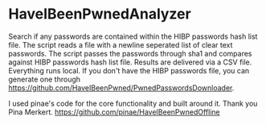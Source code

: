 # HaveIBeenPwnedAnalyzer
Search if any passwords are contained within the HIBP passwords hash list file.
The script reads a file with a newline seperated list of clear text passwords.
The script passes the passwords through sha1 and compares against HIBP passwords hash list file.
Results are delivered via a CSV file. Everything runs local.
If you don't have the HIBP passwords file, you can generate one through https://github.com/HaveIBeenPwned/PwnedPasswordsDownloader.

I used pinae's code for the core functionality and built around it. Thank you Pina Merkert.
https://github.com/pinae/HaveIBeenPwnedOffline
